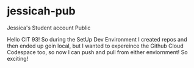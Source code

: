 # jessicah-pub
Jessica's Student account Public

Hello CIT 93! So during the SetUp Dev Environment I created repos and then ended up goin local, but I wanted to expereince the Github Cloud Codespace too, so now I can push and pull from either enviornment! So exciting!
